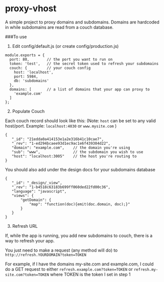 proxy-vhost
===========

A simple project to proxy domains and subdomains. Domains are hardcoded in while subdomains are read from a couch database.

###To use

1. Edit config/default.js (or create config/production.js)

```
module.exports = {
  port: 80,        // the port you want to run on
  token: 'test',   // the secret token used to refresh your subdomains
  couch: {         // your couch config
    host: 'localhost',
    port: 5984,
    db: 'subdomains'
  },
  domains: [       // a list of domains that your app can proxy to
    'example.com'
  ]
};
```

2. Populate Couch

Each couch record should look like this:
(Note: `host` can be set to any valid host/port. Example: `localhost:4030` or `www.mysite.com` )

```
{
   "_id": "21edda0a414153e1a2e316b41c10cae7",
   "_rev": "1-ed294bcaee93d1ec9ac1e6f439304d22",
   "domain": "example.com",    // the domain you're using
   "sub": "www",               // the subdomain you wish to use
   "host": "localhost:3005"    // the host you're routing to
}
```

You should also add under the design docs for your subdomains database

```
{
   "_id": "_design/_view",
   "_rev": "1-b4518c63183b699ff060ded22fd00c36",
   "language": "javascript",
   "views": {
       "getDomain": {
           "map": "function(doc){emit(doc.domain, doc);}"
       }
   }
}
```

3. Refresh URL

If, while the app is running, you add new subdomains to couch, there is a way to refresh your app.

You just need to make a request (any method will do) to `http://refresh.YOURDOMAIN?token=TOKEN`

For example, if I have the domains my-site.com and example.com, I could do a GET request to either `refresh.example.com?token=TOKEN` or `refresh.my-site.com?token=TOKEN` where TOKEN is the token I set in step 1
